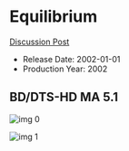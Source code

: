 # Equilibrium

[Discussion Post](https://www.avsforum.com/threads/bass-eq-for-filtered-movies.2995212/post-57801456)

* Release Date: 2002-01-01
* Production Year: 2002

## BD/DTS-HD MA 5.1

![img 0](https://i.imgur.com/957BGYM.jpg)

![img 1](https://i.imgur.com/vQRVAFB.jpg)

